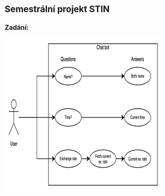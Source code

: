 # Semestrální projekt STIN
## Zadání:

<img src="./STIN_chatbot.png" alt="Use case diagram" width="950" height="500">
